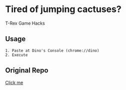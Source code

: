 # Tired of jumping cactuses?
T-Rex Game Hacks

## Usage
    1. Paste at Dino's Console (chrome://dino)
    2. Execute

## Original Repo
[Click me](https://github.com/elleaech/sourcery)
